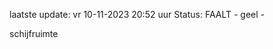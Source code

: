 laatste update: 
vr 10-11-2023 20:52   uur 
Status: FAALT - geel - 
<div class="service Y">schijfruimte</div>